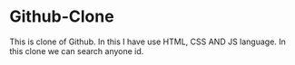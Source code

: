 # Github-Clone
This is clone of Github. In this I have use HTML, CSS AND JS language. In this clone we can search anyone id.
